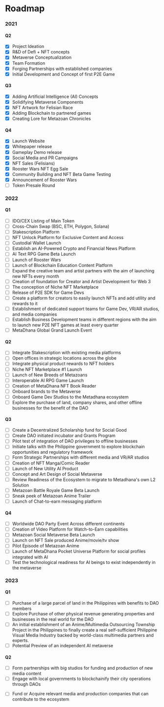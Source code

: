 # Roadmap

### 2021

#### Q2

- [x] Project Ideation
- [x] R&D of Defi + NFT concepts
- [x] Metaverse Conceptualization
- [x] Team Formation
- [x] Forging Partnerships with established companies
- [x] Initial Development and Concept of first P2E Game

#### Q3

- [x] Adding Artificial Intelligence (AI) Concepts
- [x] Solidifying Metaverse Components
- [x] NFT Artwork for Felisian Race
- [x] Adding Blockchain to partnered games
- [x] Creating Lore for Metazoan Chronicles

#### Q4

- [x] Launch Website
- [x] Whitepaper release
- [x] Gameplay Demo release
- [x] Social Media and PR Campaigns
- [x] NFT Sales (Felisians)
- [x] Rooster Wars NFT Egg Sale
- [x] Community Building and NFT Beta Game Testing
- [x] Announcement of Rooster Wars
- [ ] Token Presale Round

### 2022

#### Q1

- [ ] IDO/CEX Listing of Main Token
- [ ] Cross-Chain Swap (BSC, ETH, Polygon, Solana)
- [ ] Stakescription Platform
- [ ] NFT Unlock Platform for Exclusive Content and Access
- [ ] Custodial Wallet Launch
- [ ] Establish an AI-Powered Crypto and Financial News Platform
- [ ] AI Text RPG Game Beta Launch
- [ ] Launch of Rooster Wars
- [ ] Launch of Blockchain Education Content Platform
- [ ] Expand the creative team and artist partners with the aim of launching new NFTs every month
- [ ] Creation of foundation for Creator and Artist Development for Web 3
- [ ] The conception of Niche NFT Marketplace
- [ ] Release of P2E SDK for Game Devs
- [ ] Create a platform for creators to easily launch NFTs and add utility and rewards to it
- [ ] Establishment of dedicated support teams for Game Dev, VR/AR studios, and media companies
- [ ] Establish Business Development teams in different regions with the aim to launch new P2E NFT games at least every quarter
- [ ] MetaDhana Global Grand Launch Event

#### Q2

- [ ] Integrate Stakescription with existing media platforms
- [ ] Open offices in strategic locations across the globe
- [ ] Integrate physical product rewards to NFT holders
- [ ] Niche NFT Marketplace #1 Launch
- [ ] Launch of New Breeds of Metazoans
- [ ] Interoperable AI RPG Game Launch
- [ ] Creation of MetaDhana NFT Book Reader
- [ ] Onboard brands to the Metaverse
- [ ] Onboard Game Dev Studios to the Metadhana ecosystem
- [ ] Explore the purchase of land, company shares, and other offline businesses for the benefit of the DAO

#### Q3

- [ ] Create a Decentralized Scholarship fund for Social Good
- [ ] Create DAO initiated incubator and Grants Program
- [ ] Pilot test of integration of DAO privileges to offline businesses
- [ ] Initiate talks with the Philippine government to explore blockchain opportunities and regulatory framework
- [ ] Form Strategic Partnerships with different media and VR/AR studios
- [ ] Creation of NFT Manga/Comic Reader
- [ ] Launch of New Utility AI Product
- [ ] Concept and Art Design of Social Metaverse
- [ ] Review Readiness of the Ecosystem to migrate to Metadhana's own L2 Solution
- [ ] Metazoan Battle Royale Game Beta Launch
- [ ] Sneak peek of Metazoan Anime Trailer
- [ ] Launch of Chat-to-earn messaging platform

#### Q4

- [ ] Worldwide DAO Party Event Across different continents
- [ ] Creation of Video Platform for Watch-to-Earn capabilities
- [ ] Metazoan Social Metaverse Beta Launch
- [ ] Launch on NFT Sale produced Anime/movie/tv show
- [ ] Pilot Episode of Metazoan Anime
- [ ] Launch of MetaDhana Pocket Universe Platform for social profiles integrated with AI
- [ ] Test the technological readiness for AI beings to exist independently in the metaverse

### 2023

#### Q1

- [ ] Purchase of a large parcel of land in the Philippines with benefits to DAO members
- [ ] Explore Purchase of other physical revenue generating properties and businesses in the real world for the DAO
- [ ] An initial establishment of an Anime/Multimedia Outsourcing Township Project in the Philippines to finally create a real self-sufficient Philippine Visual Media Industry backed by world-class multimedia partners and experts.
- [ ] Potential Preview of an independent AI metaverse

#### Q2

- [ ] Form partnerships with big studios for funding and production of new media content
- [ ] Engage with local governments to blockchainify their city operations through DAOs
<!-- Removed by Sir Walter
- [ ] Preview of MMORPG game created by MetaDhana studio
      -->
- [ ] Fund or Acquire relevant media and production companies that can contribute to the ecosystem
